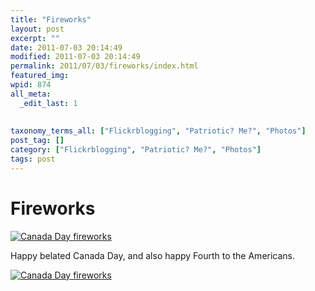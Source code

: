 ```yaml
---
title: "Fireworks"
layout: post
excerpt: ""
date: 2011-07-03 20:14:49
modified: 2011-07-03 20:14:49
permalink: 2011/07/03/fireworks/index.html
featured_img: 
wpid: 874
all_meta: 
  _edit_last: 1
  
  
taxonomy_terms_all: ["Flickrblogging", "Patriotic? Me?", "Photos"]
post_tag: []
category: ["Flickrblogging", "Patriotic? Me?", "Photos"]
tags: post
---
```


# Fireworks

[![Canada Day fireworks](http://farm7.static.flickr.com/6018/5894062821_8ae2f5e227.jpg)](http://www.flickr.com/photos/pj/5894062821/ "Canada Day fireworks by Patrick Johanneson, on Flickr")

Happy belated Canada Day, and also happy Fourth to the Americans.

[![Canada Day fireworks](http://farm7.static.flickr.com/6057/5894063465_6b1e8f1b1b.jpg)](http://www.flickr.com/photos/pj/5894063465/ "Canada Day fireworks by Patrick Johanneson, on Flickr")
